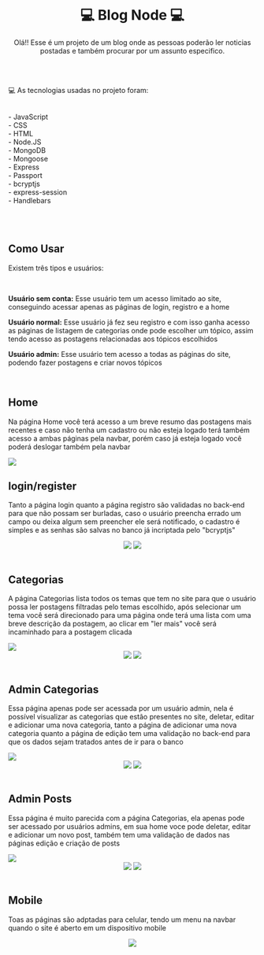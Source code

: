 <div align="center">
<h1> 💻 Blog Node 💻
</div>
  
<p align="center">Olá!! Esse é um projeto de um blog onde as pessoas poderão ler noticias postadas e também procurar por um assunto especifico.
  
<br><br>
  
<p>💻 As tecnologias usadas no projeto foram:
   
<p>
<br> - JavaScript
<br> - CSS
<br> - HTML
<br> - Node.JS
<br> - MongoDB
<br> - Mongoose
<br> - Express
<br> - Passport
<br> - bcryptjs
<br> - express-session
<br> - Handlebars
</p>

<br><br>

<h2>Como Usar</h2>
   
<p>Existem três tipos e usuários:</p>
<br>

<p><strong>Usuário sem conta:</strong> Esse usuário tem um acesso limitado ao site, conseguindo acessar apenas as páginas de login, registro e a home</p>

<p>
  <strong>Usuário normal:</strong> Esse usuário já fez seu registro e com isso ganha acesso as páginas de listagem de categorias onde pode escolher um tópico, 
  assim tendo acesso as postagens relacionadas aos tópicos escolhidos
</p>

<p><strong>Usuário admin:</strong> Esse usuário tem acesso a todas as páginas do site, podendo fazer postagens e criar novos tópicos</p>

<br>

<h2>Home</h2>
<p>
  Na página Home você terá acesso a um breve resumo das postagens mais recentes e caso não tenha um cadastro ou não esteja logado terá também acesso a ambas
  páginas pela navbar, porém caso já esteja logado você poderá deslogar também pela navbar
<p>
<img src=https://user-images.githubusercontent.com/95176596/189969163-83d0ffa3-b6dc-48b9-9235-9ce6a3a0ee58.png>

<h2>login/register</h2>
<p>
  Tanto a página login quanto a página registro são validadas no back-end para que não possam ser burladas, caso o usuário preencha errado um campo ou deixa algum
  sem preencher ele será notificado, o cadastro é simples e as senhas são salvas no banco já incriptada pelo "bcryptjs"
</p>
<div align="center" display="flex">
  <img src=https://user-images.githubusercontent.com/95176596/189971382-a53622db-efd5-46cb-a300-df7eb6383d86.png>
  <img src=https://user-images.githubusercontent.com/95176596/189972171-aefb3b0c-4a3d-4bc7-a0c1-7b39c293bd3e.png>
</div>
<br>

<h2>Categorias</h2>

<p>
  A página Categorias lista todos os temas que tem no site para que o usuário possa ler postagens filtradas pelo temas escolhido, após selecionar um tema 
  você será direcionado para uma página onde terá uma lista com uma breve descrição da postagem, ao clicar em "ler mais" você será incaminhado para a postagem clicada
</p>
<img src=https://user-images.githubusercontent.com/95176596/189973765-a12da21b-13a2-44a2-a345-c2529a9491b9.png>
<div align="center" display="flex">
  <img src=https://user-images.githubusercontent.com/95176596/189974107-3b6ddb2f-aff0-4735-8db0-daa9c5ae180e.png>
  <img src=https://user-images.githubusercontent.com/95176596/189974306-d15aa6f4-c419-4dd0-abb3-ab0499d904b0.png>
</div>
<br>

<h2>Admin Categorias</h2>
<p>
  Essa página apenas pode ser acessada por um usuário admin, nela é possível visualizar as categorias que estão presentes no site, deletar, editar e 
  adicionar uma nova categoria, tanto a página de adicionar uma nova categoria quanto a página de edição tem uma validação no back-end para que os dados
  sejam tratados antes de ir para o banco
</p>
<img src=https://user-images.githubusercontent.com/95176596/189977063-2f12a70a-0cf8-4070-8a3e-10a8a53c57ea.png>
<div align="center" display="flex">
  <img src=https://user-images.githubusercontent.com/95176596/189977354-1140443a-17fb-4853-bfc8-09a90d398933.png>
  <img src=https://user-images.githubusercontent.com/95176596/189977588-6782fc08-1abd-4eab-bb43-1013b4e41d6d.png>
</div>
<br>

<h2>Admin Posts</h2>
<p>
  Essa página é muito parecida com a página Categorias, ela apenas pode ser acessado por usuários admins, em sua home voce pode deletar, editar e adicionar um
  novo post, também tem uma validação de dados nas páginas edição e criação de posts
</p>
<img src=https://user-images.githubusercontent.com/95176596/189981536-888aebb7-d465-4a4b-9fcf-0a53d6c6e7db.png>
<div align="center" display="flex">
  <img src=https://user-images.githubusercontent.com/95176596/189981788-8e139f9a-4ec5-42c3-a51e-9eecfe37400c.png>
  <img src=https://user-images.githubusercontent.com/95176596/189982152-94774906-1593-4fdb-925b-a090d7b36eab.png>
</div>
<br>

<h2>Mobile</h2>
<p>Toas as páginas são adptadas para celular, tendo um menu na navbar quando o site é aberto em um dispositivo mobile</p>
<div align="center">
  <img src=https://user-images.githubusercontent.com/95176596/189983124-9307053e-dede-46bf-aaaf-d22a33e91288.gif>
</div>














